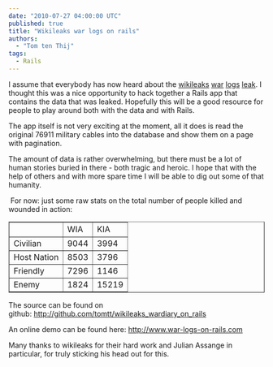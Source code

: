 ```yaml
---
date: "2010-07-27 04:00:00 UTC"
published: true
title: "Wikileaks war logs on rails"
authors:
  - "Tom ten Thij"
tags:
  - Rails
---
```


<p>I assume that everybody has now heard about the <a href="http://wikileaks.org">wikileaks</a> <a href="http://www.guardian.co.uk/warlogs">war</a> <a href="http://www.nytimes.com/interactive/world/war-logs.html">logs</a> <a href="http://wardiary.wikileaks.org">leak</a>. I thought this was a nice opportunity to hack together a Rails app that contains the data that was leaked. Hopefully this will be a good resource for people to play around both with the data and with Rails.</p>
<p>The app itself is not very exciting at the moment, all it does is read the original 76911 military cables into the database and show them on a page with pagination.</p>
<p>The amount of data is rather overwhelming, but there must be a lot of human stories buried in there - both tragic and heroic. I hope that with the help of others and with more spare time I will be able to dig out some of that humanity.</p>
<p>&nbsp;For now: just some raw stats on the total number of people killed and wounded in action:</p>
<table border="1" cellpadding="1" cellspacing="1" width="300">
<tbody>
<tr>
<th>
&nbsp;</th>
<td>
WIA</td>
<td>
KIA</td>
</tr>
<tr>
<td>
Civilian</td>
<td>
9044</td>
<td>
3994</td>
</tr>
<tr>
<td>
Host Nation</td>
<td>
8503</td>
<td>
3796</td>
</tr>
<tr>
<td>
Friendly</td>
<td>
7296</td>
<td>
1146</td>
</tr>
<tr>
<td>
Enemy</td>
<td>
1824</td>
<td>
15219</td>
</tr>
</tbody>
</table>
<p>The source can be found on github:&nbsp;<a href="http://github.com/tomtt/wikileaks_wardiary_on_rails">http://github.com/tomtt/wikileaks_wardiary_on_rails</a></p>
<p>An online demo can be found here:&nbsp;<a href="http://www.war-logs-on-rails.com">http://www.war-logs-on-rails.com</a></p>
<p>Many thanks to wikileaks for their hard work and Julian Assange in particular, for truly sticking his head out for this.</p>

